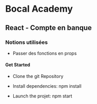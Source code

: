 # Bocal Academy

## React - Compte en banque

### Notions utilisées

- Passer des fonctions en props

#### Get Started

- Clone the git Repository

- Install dependencies: npm install

- Launch the projet: npm start